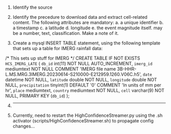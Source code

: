 

1. Identify the source
2. Identify the precedure to download data and extract cell-related content. The following attributes are mandatory:
	a. a unique identifier
	b. a timestamp
	c. a latitude
	d. longitude
	e. the event magnitude itself. may be a number, text, classification. Make a note of it.

3. Create a mysql INSERT TABLE statement, using the following template that sets up a table for IMERG rainfall data:

/* This sets up stuff for IMERG  */
CREATE TABLE IF NOT EXISTS `HCS_IMERG_LATE` (
  `db_id` int(11) NOT NULL AUTO_INCREMENT,
  `imerg_id` mediumtext NOT NULL COMMENT 'IMERG file name 3B-HHR-L.MS.MRG.3IMERG.20230614-S210000-E212959.1260.V06C.h5',
  `date` datetime NOT NULL,
  `latitude` double NOT NULL,
  `longitude` double NOT NULL,
  `precipitation` tinyint(1) DEFAULT '0' COMMENT 'In units of mm per hr',
  `place` mediumtext,
  `country` mediumtext NOT NULL,
  `cell` varchar(9) NOT NULL,
  PRIMARY KEY (`db_id`)
);


4. ---
5. Currently, need to restart the HighConfidenceStreamer.py using the .sh activator (scripts/HighConfidenceStreamer.sh) to propagate config changes...